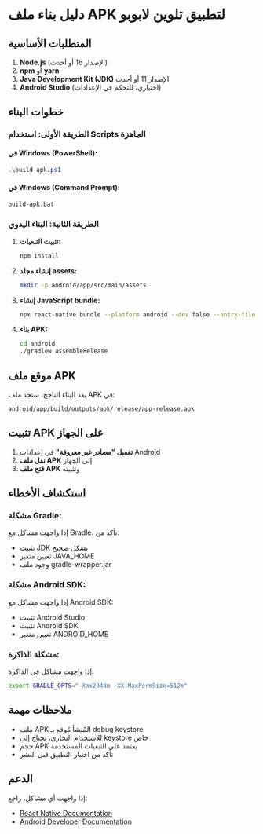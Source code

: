 # دليل بناء ملف APK لتطبيق تلوين لابوبو

## المتطلبات الأساسية

1. **Node.js** (الإصدار 16 أو أحدث)
2. **npm** أو **yarn**
3. **Java Development Kit (JDK)** الإصدار 11 أو أحدث
4. **Android Studio** (اختياري، للتحكم في الإعدادات)

## خطوات البناء

### الطريقة الأولى: استخدام Scripts الجاهزة

#### في Windows (PowerShell):
```powershell
.\build-apk.ps1
```

#### في Windows (Command Prompt):
```cmd
build-apk.bat
```

### الطريقة الثانية: البناء اليدوي

1. **تثبيت التبعيات:**
   ```bash
   npm install
   ```

2. **إنشاء مجلد assets:**
   ```bash
   mkdir -p android/app/src/main/assets
   ```

3. **إنشاء JavaScript bundle:**
   ```bash
   npx react-native bundle --platform android --dev false --entry-file index.js --bundle-output android/app/src/main/assets/index.android.bundle --assets-dest android/app/src/main/res
   ```

4. **بناء APK:**
   ```bash
   cd android
   ./gradlew assembleRelease
   ```

## موقع ملف APK

بعد البناء الناجح، ستجد ملف APK في:
```
android/app/build/outputs/apk/release/app-release.apk
```

## تثبيت APK على الجهاز

1. **تفعيل "مصادر غير معروفة"** في إعدادات Android
2. **نقل ملف APK** إلى الجهاز
3. **فتح ملف APK** وتثبيته

## استكشاف الأخطاء

### مشكلة Gradle:
إذا واجهت مشاكل مع Gradle، تأكد من:
- تثبيت JDK بشكل صحيح
- تعيين متغير JAVA_HOME
- وجود ملف gradle-wrapper.jar

### مشكلة Android SDK:
إذا واجهت مشاكل مع Android SDK:
- تثبيت Android Studio
- تثبيت Android SDK
- تعيين متغير ANDROID_HOME

### مشكلة الذاكرة:
إذا واجهت مشاكل في الذاكرة:
```bash
export GRADLE_OPTS="-Xmx2048m -XX:MaxPermSize=512m"
```

## ملاحظات مهمة

- ملف APK المُنشأ مُوقع بـ debug keystore
- للاستخدام التجاري، تحتاج إلى keystore خاص
- حجم APK يعتمد على التبعيات المستخدمة
- تأكد من اختبار التطبيق قبل النشر

## الدعم

إذا واجهت أي مشاكل، راجع:
- [React Native Documentation](https://reactnative.dev/docs/signed-apk-android)
- [Android Developer Documentation](https://developer.android.com/guide/app-bundle) 